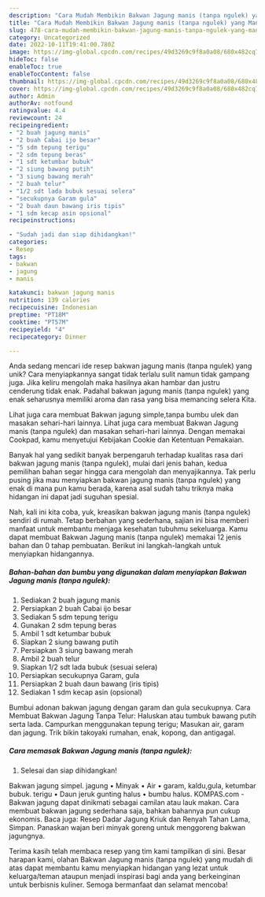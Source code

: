 ```yaml
---
description: "Cara Mudah Membikin Bakwan Jagung manis (tanpa ngulek) yang Mantap"
title: "Cara Mudah Membikin Bakwan Jagung manis (tanpa ngulek) yang Mantap"
slug: 478-cara-mudah-membikin-bakwan-jagung-manis-tanpa-ngulek-yang-mantap
category: Uncategorized
date: 2022-10-11T19:41:00.780Z
image: https://img-global.cpcdn.com/recipes/49d3269c9f8a0a08/680x482cq70/bakwan-jagung-manis-tanpa-ngulek-foto-resep-utama.jpg
hideToc: false
enableToc: true
enableTocContent: false
thumbnail: https://img-global.cpcdn.com/recipes/49d3269c9f8a0a08/680x482cq70/bakwan-jagung-manis-tanpa-ngulek-foto-resep-utama.jpg
cover: https://img-global.cpcdn.com/recipes/49d3269c9f8a0a08/680x482cq70/bakwan-jagung-manis-tanpa-ngulek-foto-resep-utama.jpg
author: Admin
authorAv: notfound
ratingvalue: 4.4
reviewcount: 24
recipeingredient:
- "2 buah jagung manis"
- "2 buah Cabai ijo besar"
- "5 sdm tepung terigu"
- "2 sdm tepung beras"
- "1 sdt ketumbar bubuk"
- "2 siung bawang putih"
- "3 siung bawang merah"
- "2 buah telur"
- "1/2 sdt lada bubuk sesuai selera"
- "secukupnya Garam gula"
- "2 buah daun bawang iris tipis"
- "1 sdm kecap asin opsional"
recipeinstructions:

- "Sudah jadi dan siap dihidangkan!"
categories:
- Resep
tags:
- bakwan
- jagung
- manis

katakunci: bakwan jagung manis 
nutrition: 139 calories
recipecuisine: Indonesian
preptime: "PT18M"
cooktime: "PT57M"
recipeyield: "4"
recipecategory: Dinner

---
```





Anda sedang mencari ide resep bakwan jagung manis (tanpa ngulek) yang unik? Cara menyiapkannya sangat tidak terlalu sulit namun tidak gampang juga. Jika keliru mengolah maka hasilnya akan hambar dan justru cenderung tidak enak. Padahal bakwan jagung manis (tanpa ngulek) yang enak seharusnya memiliki aroma dan rasa yang bisa memancing selera Kita.





Lihat juga cara membuat Bakwan jagung simple,tanpa bumbu ulek dan masakan sehari-hari lainnya. Lihat juga cara membuat Bakwan Jagung manis (tanpa ngulek) dan masakan sehari-hari lainnya. Dengan memakai Cookpad, kamu menyetujui Kebijakan Cookie dan Ketentuan Pemakaian.

Banyak hal yang sedikit banyak berpengaruh terhadap kualitas rasa dari bakwan jagung manis (tanpa ngulek), mulai dari jenis bahan, kedua pemilihan bahan segar hingga cara mengolah dan menyajikannya. Tak perlu pusing jika mau menyiapkan bakwan jagung manis (tanpa ngulek) yang enak di mana pun kamu berada, karena asal sudah tahu triknya maka hidangan ini dapat jadi suguhan spesial.






Nah, kali ini kita coba, yuk, kreasikan bakwan jagung manis (tanpa ngulek) sendiri di rumah. Tetap berbahan yang sederhana, sajian ini bisa memberi manfaat untuk membantu menjaga kesehatan tubuhmu sekeluarga. Kamu dapat membuat Bakwan Jagung manis (tanpa ngulek) memakai 12 jenis bahan dan 0 tahap pembuatan. Berikut ini langkah-langkah untuk menyiapkan hidangannya.

<!--inarticleads1-->

##### Bahan-bahan dan bumbu yang digunakan dalam menyiapkan Bakwan Jagung manis (tanpa ngulek):

1. Sediakan 2 buah jagung manis
1. Persiapkan 2 buah Cabai ijo besar
1. Sediakan 5 sdm tepung terigu
1. Gunakan 2 sdm tepung beras
1. Ambil 1 sdt ketumbar bubuk
1. Siapkan 2 siung bawang putih
1. Persiapkan 3 siung bawang merah
1. Ambil 2 buah telur
1. Siapkan 1/2 sdt lada bubuk (sesuai selera)
1. Persiapkan secukupnya Garam, gula
1. Persiapkan 2 buah daun bawang (iris tipis)
1. Sediakan 1 sdm kecap asin (opsional)


Bumbui adonan bakwan jagung dengan garam dan gula secukupnya. Cara Membuat Bakwan Jagung Tanpa Telur: Haluskan atau tumbuk bawang putih serta lada. Campurkan menggunakan tepung terigu; Masukan air, garam dan jagung. Trik bikin takoyaki rumahan, enak, kopong, dan antigagal. 

<!--inarticleads2-->

##### Cara memasak Bakwan Jagung manis (tanpa ngulek):


1. Selesai dan siap dihidangkan!

Bakwan jagung simpel. jagung • Minyak • Air • garam, kaldu,gula, ketumbar bubuk. terigu • Daun jeruk gunting halus • bumbu halus. KOMPAS.com - Bakwan jagung dapat dinikmati sebagai camilan atau lauk makan. Cara membuat bakwan jagung sederhana saja, bahkan bahannya pun cukup ekonomis. Baca juga: Resep Dadar Jagung Kriuk dan Renyah Tahan Lama, Simpan. Panaskan wajan beri minyak goreng untuk menggoreng bakwan jagungnya. 

Terima kasih telah membaca resep yang tim kami tampilkan di sini. Besar harapan kami, olahan Bakwan Jagung manis (tanpa ngulek) yang mudah di atas dapat membantu kamu menyiapkan hidangan yang lezat untuk keluarga/teman ataupun menjadi inspirasi bagi anda yang berkeinginan untuk berbisnis kuliner. Semoga bermanfaat dan selamat mencoba!
